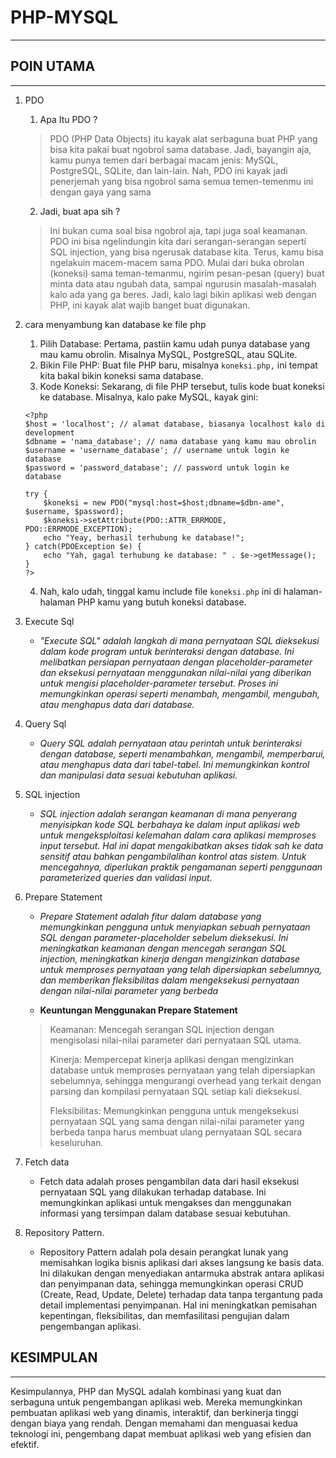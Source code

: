 # PHP-MYSQL
---
## POIN UTAMA
----
1. PDO
   1. Apa Itu PDO ?
     > PDO (PHP Data Objects) itu kayak alat serbaguna buat PHP yang bisa kita pakai buat ngobrol sama database. Jadi, bayangin aja, kamu punya temen dari berbagai macam jenis: MySQL, PostgreSQL, SQLite, dan lain-lain. Nah, PDO ini kayak jadi penerjemah yang bisa ngobrol sama semua temen-temenmu ini dengan gaya yang sama

   2. Jadi, buat apa sih ?
     > Ini bukan cuma soal bisa ngobrol aja, tapi juga soal keamanan. PDO ini bisa ngelindungin kita dari serangan-serangan seperti SQL injection, yang bisa ngerusak database kita. Terus, kamu bisa ngelakuin macem-macem sama PDO. Mulai dari buka obrolan (koneksi) sama teman-temanmu, ngirim pesan-pesan (query) buat minta data atau ngubah data, sampai ngurusin masalah-masalah kalo ada yang ga beres. Jadi, kalo lagi bikin aplikasi web dengan PHP, ini kayak alat wajib banget buat digunakan.

2. cara menyambung kan database ke file php
   1. Pilih Database: Pertama, pastiin kamu udah punya database yang mau kamu obrolin. Misalnya MySQL, PostgreSQL, atau SQLite.
    2. Bikin File PHP: Buat file PHP baru, misalnya `koneksi.php,` ini tempat kita bakal bikin koneksi sama database.
     3. Kode Koneksi: Sekarang, di file PHP tersebut, tulis kode buat koneksi ke database. Misalnya, kalo pake MySQL, kayak gini:
      
      ```
      <?php
      $host = 'localhost'; // alamat database, biasanya localhost kalo di development
      $dbname = 'nama_database'; // nama database yang kamu mau obrolin
      $username = 'username_database'; // username untuk login ke database
      $password = 'password_database'; // password untuk login ke database
      
      try {
          $koneksi = new PDO("mysql:host=$host;dbname=$dbn-ame", $username, $password);
          $koneksi->setAttribute(PDO::ATTR_ERRMODE, PDO::ERRMODE_EXCEPTION);
          echo "Yeay, berhasil terhubung ke database!";
      } catch(PDOException $e) {
          echo "Yah, gagal terhubung ke database: " . $e->getMessage();
      }
      ?>
      ```
     4. Nah, kalo udah, tinggal kamu include file `koneksi.php` ini di halaman-halaman PHP kamu yang butuh koneksi database.

3. Execute Sql
   - _"Execute SQL" adalah langkah di mana pernyataan SQL dieksekusi dalam kode program untuk berinteraksi dengan database. Ini melibatkan persiapan pernyataan dengan placeholder-parameter dan eksekusi pernyataan menggunakan nilai-nilai yang diberikan untuk mengisi placeholder-parameter tersebut. Proses ini memungkinkan operasi seperti menambah, mengambil, mengubah, atau menghapus data dari database._
4. Query Sql
   - _Query SQL adalah pernyataan atau perintah untuk berinteraksi dengan database, seperti menambahkan, mengambil, memperbarui, atau menghapus data dari tabel-tabel. Ini memungkinkan kontrol dan manipulasi data sesuai kebutuhan aplikasi._
5. SQL injection
   - _SQL injection adalah serangan keamanan di mana penyerang menyisipkan kode SQL berbahaya ke dalam input aplikasi web untuk mengeksploitasi kelemahan dalam cara aplikasi memproses input tersebut. Hal ini dapat mengakibatkan akses tidak sah ke data sensitif atau bahkan pengambilalihan kontrol atas sistem. Untuk mencegahnya, diperlukan praktik pengamanan seperti penggunaan parameterized queries dan validasi input._
6. Prepare Statement
   - _Prepare Statement adalah fitur dalam database yang memungkinkan pengguna untuk menyiapkan sebuah pernyataan SQL dengan parameter-placeholder sebelum dieksekusi. Ini meningkatkan keamanan dengan mencegah serangan SQL injection, meningkatkan kinerja dengan mengizinkan database untuk memproses pernyataan yang telah dipersiapkan sebelumnya, dan memberikan fleksibilitas dalam mengeksekusi pernyataan dengan nilai-nilai parameter yang berbeda_

    - **Keuntungan Menggunakan Prepare Statement**
    > Keamanan: Mencegah serangan SQL injection dengan mengisolasi nilai-nilai parameter dari pernyataan SQL utama.
    > 
    > Kinerja: Mempercepat kinerja aplikasi dengan mengizinkan database untuk memproses pernyataan yang telah dipersiapkan sebelumnya, sehingga mengurangi overhead yang terkait dengan parsing dan kompilasi pernyataan SQL setiap kali dieksekusi.
    > 
    > Fleksibilitas: Memungkinkan pengguna untuk mengeksekusi pernyataan SQL yang sama dengan nilai-nilai parameter yang berbeda tanpa harus membuat ulang pernyataan SQL secara keseluruhan.

7.  Fetch data
     - Fetch data adalah proses pengambilan data dari hasil eksekusi pernyataan SQL yang dilakukan terhadap database. Ini memungkinkan aplikasi untuk mengakses dan menggunakan informasi yang tersimpan dalam database sesuai kebutuhan.
     
8. Repository Pattern.
     -  Repository Pattern adalah pola desain perangkat lunak yang memisahkan logika bisnis aplikasi dari akses langsung ke basis data. Ini dilakukan dengan menyediakan antarmuka abstrak antara aplikasi dan penyimpanan data, sehingga memungkinkan operasi CRUD (Create, Read, Update, Delete) terhadap data tanpa tergantung pada detail implementasi penyimpanan. Hal ini meningkatkan pemisahan kepentingan, fleksibilitas, dan memfasilitasi pengujian dalam pengembangan aplikasi.
## KESIMPULAN
----
Kesimpulannya, PHP dan MySQL adalah kombinasi yang kuat dan serbaguna untuk pengembangan aplikasi web. Mereka memungkinkan pembuatan aplikasi web yang dinamis, interaktif, dan berkinerja tinggi dengan biaya yang rendah. Dengan memahami dan menguasai kedua teknologi ini, pengembang dapat membuat aplikasi web yang efisien dan efektif.
